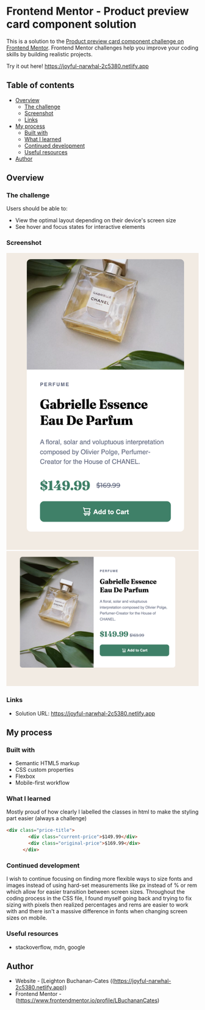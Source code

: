 # Frontend Mentor - Product preview card component solution

This is a solution to the [Product preview card component challenge on Frontend Mentor](https://www.frontendmentor.io/challenges/product-preview-card-component-GO7UmttRfa). Frontend Mentor challenges help you improve your coding skills by building realistic projects. 

Try it out here! https://joyful-narwhal-2c5380.netlify.app

## Table of contents

- [Overview](#overview)
  - [The challenge](#the-challenge)
  - [Screenshot](#screenshot)
  - [Links](#links)
- [My process](#my-process)
  - [Built with](#built-with)
  - [What I learned](#what-i-learned)
  - [Continued development](#continued-development)
  - [Useful resources](#useful-resources)
- [Author](#author)

## Overview

### The challenge

Users should be able to:

- View the optimal layout depending on their device's screen size
- See hover and focus states for interactive elements

### Screenshot
![mobile view](<Screen Shot 2023-10-18 at 2.35.50 PM.png>)
![desktop view](<Screen Shot 2023-10-18 at 2.12.07 PM.png>)

### Links

- Solution URL: https://joyful-narwhal-2c5380.netlify.app

## My process

### Built with

- Semantic HTML5 markup
- CSS custom properties
- Flexbox
- Mobile-first workflow

### What I learned

Mostly proud of how clearly I labelled the classes in html to make the styling part easier (always a challenge)

```html
<div class="price-title">
        <div class="current-price">$149.99</div>
        <div class="original-price">$169.99</div>
      </div>
```

### Continued development

I wish to continue focusing on finding more flexible ways to size fonts and images instead of using hard-set measurements like px instead of % or rem which allow for easier transition between screen sizes. Throughout the coding process in the CSS file, I found myself going back and trying to fix sizing with pixels then realized percentages and rems are easier to work with and there isn't a massive difference in fonts when changing screen sizes on mobile.

### Useful resources

- stackoverflow, mdn, google


## Author

- Website - [Leighton Buchanan-Cates ((https://joyful-narwhal-2c5380.netlify.app))
- Frontend Mentor -(https://www.frontendmentor.io/profile/LBuchananCates)
